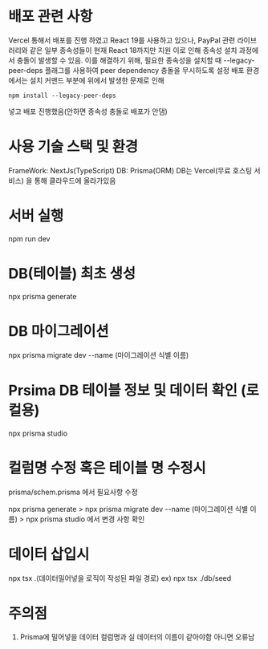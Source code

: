 # 배포 관련 사항

Vercel 통해서 배포를 진행 하였고
React 19를 사용하고 있으나, PayPal 관련 라이브러리와 같은 일부 종속성들이 현재 React 18까지만 지원
이로 인해 종속성 설치 과정에서 충돌이 발생할 수 있음.
이를 해결하기 위해, 필요한 종속성을 설치할 때 --legacy-peer-deps 플래그를 사용하여 peer dependency 충돌을 무시하도록 설정
배포 환경에서는 설치 커맨드 부분에 위에서 발생한 문제로 인해

```
npm install --legacy-peer-deps
```

넣고 배포 진행했음(안하면 종속성 충돌로 배포가 안댐)

# 사용 기술 스택 및 환경

FrameWork: NextJs(TypeScript)
DB: Prisma(ORM)
DB는 Vercel(무료 호스팅 서비스) 을 통해 클라우드에 올라가있음

# 서버 실행

npm run dev

# DB(테이블) 최초 생성

npx prisma generate

# DB 마이그레이션

npx prisma migrate dev --name (마이그레이션 식별 이름)

# Prsima DB 테이블 정보 및 데이터 확인 (로컬용)

npx prisma studio

# 컬럼명 수정 혹은 테이블 명 수정시

prisma/schem.prisma 에서 필요사항 수정

npx prisma generate > npx prisma migrate dev --name (마이그레이션 식별 이름) > npx prisma studio 에서 변경 사항 확인

# 데이터 삽입시

npx tsx .(데이터밀어넣을 로직이 작성된 파일 경로) ex) npx tsx ./db/seed

# 주의점

1. Prisma에 밀어넣을 데이터 컬럼명과 실 데이터의 이름이 같아야함 아니면 오류남

